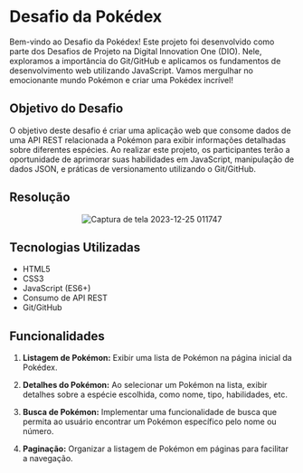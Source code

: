 # Desafio da Pokédex

Bem-vindo ao Desafio da Pokédex! Este projeto foi desenvolvido como parte dos Desafios de Projeto na Digital Innovation One (DIO). Nele, exploramos a importância do Git/GitHub e aplicamos os fundamentos de desenvolvimento web utilizando JavaScript. Vamos mergulhar no emocionante mundo Pokémon e criar uma Pokédex incrível!

## Objetivo do Desafio

O objetivo deste desafio é criar uma aplicação web que consome dados de uma API REST relacionada a Pokémon para exibir informações detalhadas sobre diferentes espécies. Ao realizar este projeto, os participantes terão a oportunidade de aprimorar suas habilidades em JavaScript, manipulação de dados JSON, e práticas de versionamento utilizando o Git/GitHub.

## Resolução

<div align=center>
  
  ![Captura de tela 2023-12-25 011747](https://github.com/EdnaldoLuiz/bootcamp-front-end-angular/assets/112354693/e6e15501-5330-4e57-a67f-25c7f44557e4)
  
</div>

## Tecnologias Utilizadas

- HTML5
- CSS3
- JavaScript (ES6+)
- Consumo de API REST
- Git/GitHub

## Funcionalidades

1. **Listagem de Pokémon:** Exibir uma lista de Pokémon na página inicial da Pokédex.

2. **Detalhes do Pokémon:** Ao selecionar um Pokémon na lista, exibir detalhes sobre a espécie escolhida, como nome, tipo, habilidades, etc.

3. **Busca de Pokémon:** Implementar uma funcionalidade de busca que permita ao usuário encontrar um Pokémon específico pelo nome ou número.

4. **Paginação:** Organizar a listagem de Pokémon em páginas para facilitar a navegação.
